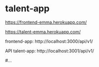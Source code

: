 # talent-app

https://frontend-emma.herokuapp.com/

https://talent-emma.herokuapp.com/

frontend-app: http://localhost:3000/api/v1/

API talent-app: http://localhost:3001/api/v1/

#...